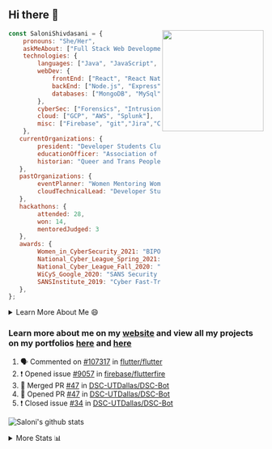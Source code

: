 ## Hi there 👋

<img align='right' src="https://storage.googleapis.com/saloni-shivdasani-resume/Saloni.png" width="200">

```javascript
const SaloniShivdasani = {
    pronouns: "She/Her",
    askMeAbout: ["Full Stack Web Development", "Cloud Computing", "Cyber Security"],
    technologies: {
        languages: ["Java", "JavaScript", "SQL", "Python", "C++", "BASH", "R"],
        webDev: {
            frontEnd: ["React", "React Native", "Electron"],
            backEnd: ["Node.js", "Express", "Flask"],
            databases: ["MongoDB", "MySql"],
        },
        cyberSec: ["Forensics", "Intrusion Detection", "Security Operations", "Network and Application Penetration Testing"],
        cloud: ["GCP", "AWS", "Splunk"],
        misc: ["Firebase", "git","Jira","Confluence"]
    },
   currentOrganizations: {
        president: "Developer Students Club, UTD",
        educationOfficer: "Association of Computer Machinery, UTD",
        historian: "Queer and Trans People of Color, UTD",
   },
   pastOrganizations: {
        eventPlanner: "Women Mentoring Women in Engineering, UTD",
        cloudTechnicalLead: "Developer Students Club, UTD",
   },
   hackathons: {
        attended: 28,
        won: 14,
        mentoredJudged: 3
   },
   awards: {
        Women_in_CyberSecurity_2021: "BIPOC Fellowship Award",
        National_Cyber_League_Spring_2021: "Gold Bracket Competitor - Top 15% nationally",
        National_Cyber_League_Fall_2020: "Gold Bracket Competitor - Top 15% nationally",
        WiCyS_Google_2020: "SANS Security Training Scholarship",
        SANSInstitute_2019: "Cyber Fast-Track Game Quarter-Finalist",
   },
};
```

<!--START_SECTION:table-->
<details>

<summary>Learn More About Me 😄 </summary>

I am a senior at The University of Texas at Dallas, and I am currently majoring in Software Engineering with a concentration in Information Assurance. I am interested and have experience in full stack development, cloud computing, and cybersecurity. I hope to find opportunities where I can gain exposure to algorithm and project design. My ultimate aim is to develop futuristic products for users because I am inspired by the impact of computing on society.

I have experience in full stack web development through my participation and awards in hackathons where I have learnt and used React, Node.js, Express, MongoDB, Flask, NLTK, and React Native along with GIT, GCP, and Firebase. Last semester, I was also responsible for backend development for a project at a local NGO where I created a REST API using Node.js, Express, MongoDB and SQL and hosted it on servers using GCP. 

From my coursework and local competitions, I have skills in algorithms and data structures in Java, database management using SQL and machine learning using Python and R. I have also been a quarter-finalist in a national cybersecurity completion hosted by the SANS institute.

I am also actively involved in campus organization where I am the cloud technical lead for Developer Student Club, Mentor and Education Officer for Association of Computing Machinery, event planner for Women Mentoring Women in Engineering and IT Committee member for IEEE.

</details>

<!--END_SECTION:table-->

### Learn more about me on my [website](https://www.saloni-shivdasani.codes) and view all my projects on my portfolios [here](https://www.saloni-shivdasani.codes/projects) and  [here](http://devpost.com/SaloniS)

<!--START_SECTION:activity-->
1. 🗣 Commented on [#107317](https://github.com/flutter/flutter/issues/107317) in [flutter/flutter](https://github.com/flutter/flutter)
2. ❗️ Opened issue [#9057](https://github.com/firebase/flutterfire/issues/9057) in [firebase/flutterfire](https://github.com/firebase/flutterfire)
3. 🎉 Merged PR [#47](https://github.com/DSC-UTDallas/DSC-Bot/pull/47) in [DSC-UTDallas/DSC-Bot](https://github.com/DSC-UTDallas/DSC-Bot)
4. 💪 Opened PR [#47](https://github.com/DSC-UTDallas/DSC-Bot/pull/47) in [DSC-UTDallas/DSC-Bot](https://github.com/DSC-UTDallas/DSC-Bot)
5. ❗️ Closed issue [#34](https://github.com/DSC-UTDallas/DSC-Bot/issues/34) in [DSC-UTDallas/DSC-Bot](https://github.com/DSC-UTDallas/DSC-Bot)
<!--END_SECTION:activity-->

![Saloni's github stats](https://github-readme-stats.vercel.app/api?username=SaloniSS)

<!--START_SECTION:table-->
<details>

<summary>More Stats 📊 </summary>

<!--START_SECTION:waka-->
![Code Time](http://img.shields.io/badge/Code%20Time-951%20hrs%2043%20mins-blue)

![Lines of code](https://img.shields.io/badge/From%20Hello%20World%20I%27ve%20Written--1%20Million%20lines%20of%20code-blue)

**🐱 My GitHub Data** 

> 🏆 78 Contributions in the Year 2022
 > 
> 📦 577.6 kB Used in GitHub's Storage 
 > 
> 💼 Opted to Hire
 > 
> 📜 29 Public Repositories 
 > 
> 🔑 26 Private Repositories  
 > 
**I'm a Night 🦉** 

```text
🌞 Morning    66 commits     ███░░░░░░░░░░░░░░░░░░░░░░   14.19% 
🌆 Daytime    150 commits    ████████░░░░░░░░░░░░░░░░░   32.26% 
🌃 Evening    185 commits    ██████████░░░░░░░░░░░░░░░   39.78% 
🌙 Night      64 commits     ███░░░░░░░░░░░░░░░░░░░░░░   13.76%

```
📅 **I'm Most Productive on Monday** 

```text
Monday       131 commits    ███████░░░░░░░░░░░░░░░░░░   28.17% 
Tuesday      78 commits     ████░░░░░░░░░░░░░░░░░░░░░   16.77% 
Wednesday    24 commits     █░░░░░░░░░░░░░░░░░░░░░░░░   5.16% 
Thursday     14 commits     ░░░░░░░░░░░░░░░░░░░░░░░░░   3.01% 
Friday       26 commits     █░░░░░░░░░░░░░░░░░░░░░░░░   5.59% 
Saturday     79 commits     ████░░░░░░░░░░░░░░░░░░░░░   16.99% 
Sunday       113 commits    ██████░░░░░░░░░░░░░░░░░░░   24.3%

```


📊 **This Week I Spent My Time On** 

```text
⌚︎ Time Zone: America/Chicago

💬 Programming Languages: 
Python                   2 hrs 8 mins        ███████████░░░░░░░░░░░░░░   44.76% 
TypeScript               1 hr 30 mins        ████████░░░░░░░░░░░░░░░░░   31.57% 
Other                    1 hr                █████░░░░░░░░░░░░░░░░░░░░   20.88% 
Dart                     7 mins              ░░░░░░░░░░░░░░░░░░░░░░░░░   2.7% 
JSON                     0 secs              ░░░░░░░░░░░░░░░░░░░░░░░░░   0.05%

```

**I Mostly Code in JavaScript** 

```text
JavaScript               23 repos            ██████████░░░░░░░░░░░░░░░   41.82% 
Java                     11 repos            █████░░░░░░░░░░░░░░░░░░░░   20.0% 
Python                   8 repos             ███░░░░░░░░░░░░░░░░░░░░░░   14.55% 
CSS                      3 repos             █░░░░░░░░░░░░░░░░░░░░░░░░   5.45% 
TypeScript               3 repos             █░░░░░░░░░░░░░░░░░░░░░░░░   5.45%

```



 Last Updated on 25/07/2022 13:13:16 UTC
<!--END_SECTION:waka-->

<!--END_SECTION:table-->

<!--
**SaloniSS/SaloniSS** is a ✨ _special_ ✨ repository because its `README.md` (this file) appears on your GitHub profile.

Here are some ideas to get you started:

- 🔭 I’m currently working on ...
- 🌱 I’m currently learning ...
- 👯 I’m looking to collaborate on ...
- 🤔 I’m looking for help with ...
- 💬 Ask me about ...
- 📫 How to reach me: ...
- 😄 Pronouns: ...
- ⚡ Fun fact: ...
-->
